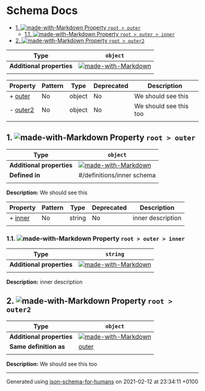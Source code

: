 # Schema Docs

- [1. ![made-with-Markdown](https://img.shields.io/badge/Required-blue) Property `root > outer`](#outer)
  - [1.1. ![made-with-Markdown](https://img.shields.io/badge/Required-blue) Property `root > outer > inner`](#outer_inner)
- [2. ![made-with-Markdown](https://img.shields.io/badge/Optional-yellow) Property `root > outer2`](#outer2)

| Type | `object` |
| ---- | --- |
| **Additional properties** |[![made-with-Markdown](https://img.shields.io/badge/Not%20allowed-red)](# "Additional Properties not allowed.")|
|  |  |

| Property | Pattern | Type | Deprecated | Description |
| -------- | ------- | ---- | ---------- | ----------- |
|+  [outer](#outer)|No|object|No|We should see this|
|-  [outer2](#outer2)|No|object|No|We should see this too|
|  |  |  |  |  |

## <a name="outer"></a>1. ![made-with-Markdown](https://img.shields.io/badge/Required-blue) Property `root > outer`

| Type | `object` |
| ---- | --- |
| **Additional properties** |[![made-with-Markdown](https://img.shields.io/badge/Any%20type-allowed-green)](# "Additional Properties of any type are allowed.")|
| **Defined in** | #/definitions/inner schema |
|  |  |

**Description:** We should see this

| Property | Pattern | Type | Deprecated | Description |
| -------- | ------- | ---- | ---------- | ----------- |
|+  [inner](#outer_inner)|No|string|No|inner description|
|  |  |  |  |  |

### <a name="outer_inner"></a>1.1. ![made-with-Markdown](https://img.shields.io/badge/Required-blue) Property `root > outer > inner`

| Type | `string` |
| ---- | --- |
| **Additional properties** |[![made-with-Markdown](https://img.shields.io/badge/Any%20type-allowed-green)](# "Additional Properties of any type are allowed.")|
|  |  |

**Description:** inner description

## <a name="outer2"></a>2. ![made-with-Markdown](https://img.shields.io/badge/Optional-yellow) Property `root > outer2`

| Type | `object` |
| ---- | --- |
| **Additional properties** |[![made-with-Markdown](https://img.shields.io/badge/Any%20type-allowed-green)](# "Additional Properties of any type are allowed.")|
| **Same definition as** | [outer](#outer) |
|  |  |

**Description:** We should see this too

----------------------------------------------------------------------------------------------------------------------------
Generated using [json-schema-for-humans](https://github.com/coveooss/json-schema-for-humans) on 2021-02-12 at 23:34:11 +0100